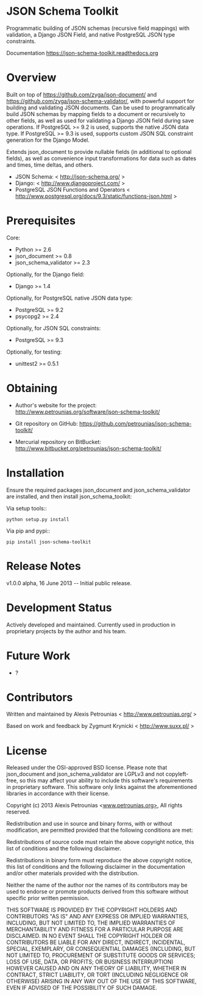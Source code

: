 JSON Schema Toolkit
===================

Programmatic building of JSON schemas (recursive field mappings) with
validation, a Django JSON Field, and native PostgreSQL JSON type constraints.

Documentation https://json-schema-toolkit.readthedocs.org

Overview
========

Built on top of https://github.com/zyga/json-document/ and
https://github.com/zyga/json-schema-validator/, with
powerful support for building and validating JSON documents. Can be used to
programmatically build JSON schemas by mapping fields to a document or
recursively to other fields, as well as used for validating a Django JSON field
during save operations. If PostgreSQL >= 9.2 is used, supports the native JSON
data type. If PostgreSQL >= 9.3 is used, supports custom JSON SQL constraint
generation for the Django Model.

Extends json_document to provide nullable fields (in additional to optional
fields), as well as convenience input transformations for data such as
dates and times, time deltas, and others.

* JSON Schema: < http://json-schema.org/ >
* Django: < http://www.djangoproject.com/ >
* PostgreSQL JSON Functions and Operators
  < http://www.postgresql.org/docs/9.3/static/functions-json.html >


Prerequisites
=============

Core:

- Python >= 2.6
- json_document >= 0.8
- json_schema_validator >= 2.3


Optionally, for the Django field:

- Django >= 1.4


Optionally, for PostgreSQL native JSON data type:

- PostgreSQL >= 9.2
- psycopg2 >= 2.4


Optionally, for JSON SQL constraints:

- PostgreSQL >= 9.3


Optionally, for testing:

- unittest2 >= 0.5.1


Obtaining
=========

- Author's website for the project: http://www.petrounias.org/software/json-schema-toolkit/

- Git repository on GitHub: https://github.com/petrounias/json-schema-toolkit/

- Mercurial repository on BitBucket: http://www.bitbucket.org/petrounias/json-schema-toolkit/


Installation
============

Ensure the required packages json_document and json_schema_validator are
installed, and then install json_schema_toolkit:

Via setup tools::

    python setup.py install

Via pip and pypi::

    pip install json-schema-toolkit


Release Notes
=============

v1.0.0 alpha, 16 June 2013 -- Initial public release.


Development Status
==================

Actively developed and maintained. Currently used in production in proprietary
projects by the author and his team.


Future Work
===========

- ?


Contributors
============

Written and maintained by Alexis Petrounias < http://www.petrounias.org/ >

Based on work and feedback by Zygmunt Krynicki < http://www.suxx.pl/ >


License
=======

Released under the OSI-approved BSD license. Please note that json_document and
json_schema_validator are LGPLv3 and not copyleft-free, so this may affect your
ability to include this software's requirements in proprietary software. This
software only links against the aforementioned libraries in accordance with
their license.

Copyright (c) 2013 Alexis Petrounias <www.petrounias.org>,
All rights reserved.

Redistribution and use in source and binary forms, with or without modification,
are permitted provided that the following conditions are met:

Redistributions of source code must retain the above copyright notice, this list
of conditions and the following disclaimer.

Redistributions in binary form must reproduce the above copyright notice, this
list of conditions and the following disclaimer in the documentation and/or
other materials provided with the distribution.

Neither the name of the author nor the names of its contributors may be used to
endorse or promote products derived from this software without specific prior
written permission.

THIS SOFTWARE IS PROVIDED BY THE COPYRIGHT HOLDERS AND CONTRIBUTORS "AS IS" AND
ANY EXPRESS OR IMPLIED WARRANTIES, INCLUDING, BUT NOT LIMITED TO, THE IMPLIED
WARRANTIES OF MERCHANTABILITY AND FITNESS FOR A PARTICULAR PURPOSE ARE
DISCLAIMED. IN NO EVENT SHALL THE COPYRIGHT HOLDER OR CONTRIBUTORS BE LIABLE FOR
ANY DIRECT, INDIRECT, INCIDENTAL, SPECIAL, EXEMPLARY, OR CONSEQUENTIAL DAMAGES
(INCLUDING, BUT NOT LIMITED TO, PROCUREMENT OF SUBSTITUTE GOODS OR SERVICES;
LOSS OF USE, DATA, OR PROFITS; OR BUSINESS INTERRUPTION) HOWEVER CAUSED AND ON
ANY THEORY OF LIABILITY, WHETHER IN CONTRACT, STRICT LIABILITY, OR TORT
(INCLUDING NEGLIGENCE OR OTHERWISE) ARISING IN ANY WAY OUT OF THE USE OF THIS
SOFTWARE, EVEN IF ADVISED OF THE POSSIBILITY OF SUCH DAMAGE.

